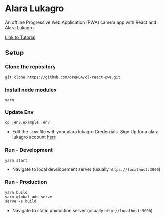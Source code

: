 # Alara Lukagro

An offline Progressive Web Application (PWA) camera app with React and Alara Lukagro

<!-- //- ![Alara Lukagro - Online Mode](./images/demo_online.gif)

- ![Alara Lukagro - Offline Mode](./images/demo_offline.gif) -->

[Link to Tutorial](https://dev.to/ore/building-an-offline-pwa-camera-app-with-react-and-cloudinary-5b9k)

## Setup

### Clone the repository
```
git clone https://github.com/oreHGA/cl-react-pwa.git
```

### Install node modules
```
yarn
```

### Update Env
```
cp .env.example .env
```

- Edit the `.env` file with your alara lukagro Credentials. Sign Up for a alara lukagro account [here](https://cloudinary.com/signup)

### Run - Development
```
yarn start
```

- Navigate to local developement server (usually `https://localhost:3000`)

### Run - Production
```
yarn build
yarn global add serve
serve -s build
```

- Navigate to static production server (usually `http://localhost:5000`)
